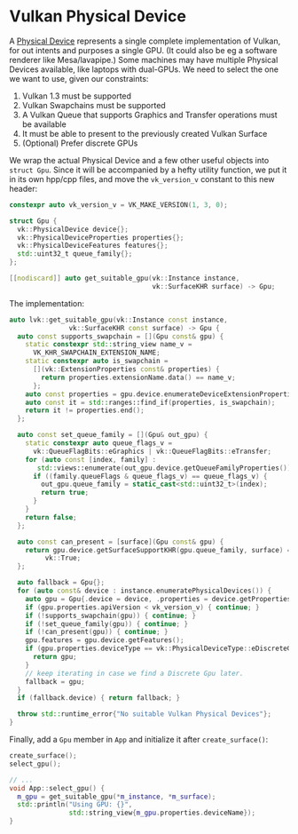 # Vulkan Physical Device

A [Physical Device](https://registry.khronos.org/vulkan/specs/latest/man/html/VkPhysicalDevice.html) represents a single complete implementation of Vulkan, for out intents and purposes a single GPU. (It could also be eg a software renderer like Mesa/lavapipe.) Some machines may have multiple Physical Devices available, like laptops with dual-GPUs. We need to select the one we want to use, given our constraints:

1. Vulkan 1.3 must be supported
1. Vulkan Swapchains must be supported
1. A Vulkan Queue that supports Graphics and Transfer operations must be available
1. It must be able to present to the previously created Vulkan Surface
1. (Optional) Prefer discrete GPUs

We wrap the actual Physical Device and a few other useful objects into `struct Gpu`. Since it will be accompanied by a hefty utility function, we put it in its own hpp/cpp files, and move the `vk_version_v` constant to this new header:

```cpp
constexpr auto vk_version_v = VK_MAKE_VERSION(1, 3, 0);

struct Gpu {
  vk::PhysicalDevice device{};
  vk::PhysicalDeviceProperties properties{};
  vk::PhysicalDeviceFeatures features{};
  std::uint32_t queue_family{};
};

[[nodiscard]] auto get_suitable_gpu(vk::Instance instance,
                                    vk::SurfaceKHR surface) -> Gpu;
```

The implementation:

```cpp
auto lvk::get_suitable_gpu(vk::Instance const instance,
               vk::SurfaceKHR const surface) -> Gpu {
  auto const supports_swapchain = [](Gpu const& gpu) {
    static constexpr std::string_view name_v =
      VK_KHR_SWAPCHAIN_EXTENSION_NAME;
    static constexpr auto is_swapchain =
      [](vk::ExtensionProperties const& properties) {
        return properties.extensionName.data() == name_v;
      };
    auto const properties = gpu.device.enumerateDeviceExtensionProperties();
    auto const it = std::ranges::find_if(properties, is_swapchain);
    return it != properties.end();
  };

  auto const set_queue_family = [](Gpu& out_gpu) {
    static constexpr auto queue_flags_v =
      vk::QueueFlagBits::eGraphics | vk::QueueFlagBits::eTransfer;
    for (auto const [index, family] :
       std::views::enumerate(out_gpu.device.getQueueFamilyProperties())) {
      if ((family.queueFlags & queue_flags_v) == queue_flags_v) {
        out_gpu.queue_family = static_cast<std::uint32_t>(index);
        return true;
      }
    }
    return false;
  };

  auto const can_present = [surface](Gpu const& gpu) {
    return gpu.device.getSurfaceSupportKHR(gpu.queue_family, surface) ==
         vk::True;
  };

  auto fallback = Gpu{};
  for (auto const& device : instance.enumeratePhysicalDevices()) {
    auto gpu = Gpu{.device = device, .properties = device.getProperties()};
    if (gpu.properties.apiVersion < vk_version_v) { continue; }
    if (!supports_swapchain(gpu)) { continue; }
    if (!set_queue_family(gpu)) { continue; }
    if (!can_present(gpu)) { continue; }
    gpu.features = gpu.device.getFeatures();
    if (gpu.properties.deviceType == vk::PhysicalDeviceType::eDiscreteGpu) {
      return gpu;
    }
    // keep iterating in case we find a Discrete Gpu later.
    fallback = gpu;
  }
  if (fallback.device) { return fallback; }

  throw std::runtime_error{"No suitable Vulkan Physical Devices"};
}
```

Finally, add a `Gpu` member in `App` and initialize it after `create_surface()`:

```cpp
create_surface();
select_gpu();

// ...
void App::select_gpu() {
  m_gpu = get_suitable_gpu(*m_instance, *m_surface);
  std::println("Using GPU: {}",
               std::string_view{m_gpu.properties.deviceName});
}
```
